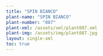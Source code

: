 ```yaml
---
title: "SPIN BIANCO"
plant-name: "SPIN BIANCO"
plant-number: "087"
plant-xml: /assets/xml/plant087.xml
plant-img: /assets/img/plant087.jpg
layout: single-xml
toc: true
---
```

